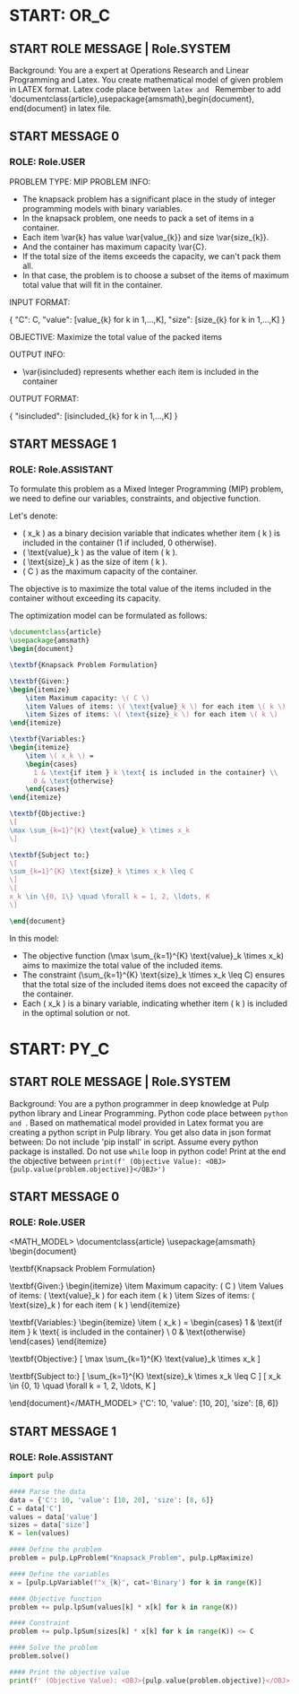# START: OR_C 
## START ROLE MESSAGE | Role.SYSTEM 
Background: You are a expert at Operations Research and Linear Programming and Latex. You create mathematical model of given problem in LATEX format. Latex code place between ```latex and ``` Remember to add 'documentclass{article},usepackage{amsmath},begin{document}, end{document} in latex file. 
## START MESSAGE 0 
### ROLE: Role.USER
<DESCRIPTION>
PROBLEM TYPE: MIP
PROBLEM INFO:

- The knapsack problem has a significant place in the study of integer programming models with binary variables. 
- In the knapsack problem, one needs to pack a set of items in a container.
- Each item \var{k} has value \var{value_{k}} and size \var{size_{k}}.
- And the container has maximum capacity \var{C}. 
- If the total size of the items exceeds the capacity, we can't pack them all. 
- In that case, the problem is to choose a subset of the items of maximum total value that will fit in the container. 

INPUT FORMAT:

{
	"C": C,
	"value": [value_{k} for k in 1,...,K],
	"size": [size_{k} for k in 1,...,K]
}


OBJECTIVE: Maximize the total value of the packed items

OUTPUT INFO:

- \var{isincluded} represents whether each item is included in the container

OUTPUT FORMAT:

{
	"isincluded": [isincluded_{k} for k in 1,...,K]
}
</DESCRIPTION>


## START MESSAGE 1 
### ROLE: Role.ASSISTANT
To formulate this problem as a Mixed Integer Programming (MIP) problem, we need to define our variables, constraints, and objective function. 

Let's denote:

- \( x_k \) as a binary decision variable that indicates whether item \( k \) is included in the container (1 if included, 0 otherwise).
- \( \text{value}_k \) as the value of item \( k \).
- \( \text{size}_k \) as the size of item \( k \).
- \( C \) as the maximum capacity of the container.

The objective is to maximize the total value of the items included in the container without exceeding its capacity.

The optimization model can be formulated as follows:

```latex
\documentclass{article}
\usepackage{amsmath}
\begin{document}

\textbf{Knapsack Problem Formulation}

\textbf{Given:}
\begin{itemize}
    \item Maximum capacity: \( C \)
    \item Values of items: \( \text{value}_k \) for each item \( k \)
    \item Sizes of items: \( \text{size}_k \) for each item \( k \)
\end{itemize}

\textbf{Variables:}
\begin{itemize}
    \item \( x_k \) = 
    \begin{cases} 
      1 & \text{if item } k \text{ is included in the container} \\
      0 & \text{otherwise}
    \end{cases}
\end{itemize}

\textbf{Objective:}
\[
\max \sum_{k=1}^{K} \text{value}_k \times x_k
\]

\textbf{Subject to:}
\[
\sum_{k=1}^{K} \text{size}_k \times x_k \leq C
\]
\[
x_k \in \{0, 1\} \quad \forall k = 1, 2, \ldots, K
\]

\end{document}
```

In this model:
- The objective function \(\max \sum_{k=1}^{K} \text{value}_k \times x_k\) aims to maximize the total value of the included items.
- The constraint \(\sum_{k=1}^{K} \text{size}_k \times x_k \leq C\) ensures that the total size of the included items does not exceed the capacity of the container.
- Each \( x_k \) is a binary variable, indicating whether item \( k \) is included in the optimal solution or not.

# START: PY_C 
## START ROLE MESSAGE | Role.SYSTEM 
Background: You are a python programmer in deep knowledge at Pulp python library and Linear Programming. Python code place between ```python and ```. Based on mathematical model provided in Latex format you are creating a python script in Pulp library. You get also data in json format between: <DATA></DATA> Do not include 'pip install' in script. Assume every python package is installed. Do not use `while` loop in python code! Print at the end the objective between <OBJ></OBJ> `print(f' (Objective Value): <OBJ>{pulp.value(problem.objective)}</OBJ>')` 
## START MESSAGE 0 
### ROLE: Role.USER
<MATH_MODEL>
\documentclass{article}
\usepackage{amsmath}
\begin{document}

\textbf{Knapsack Problem Formulation}

\textbf{Given:}
\begin{itemize}
    \item Maximum capacity: \( C \)
    \item Values of items: \( \text{value}_k \) for each item \( k \)
    \item Sizes of items: \( \text{size}_k \) for each item \( k \)
\end{itemize}

\textbf{Variables:}
\begin{itemize}
    \item \( x_k \) = 
    \begin{cases} 
      1 & \text{if item } k \text{ is included in the container} \\
      0 & \text{otherwise}
    \end{cases}
\end{itemize}

\textbf{Objective:}
\[
\max \sum_{k=1}^{K} \text{value}_k \times x_k
\]

\textbf{Subject to:}
\[
\sum_{k=1}^{K} \text{size}_k \times x_k \leq C
\]
\[
x_k \in \{0, 1\} \quad \forall k = 1, 2, \ldots, K
\]

\end{document}</MATH_MODEL>
<DATA>
{'C': 10, 'value': [10, 20], 'size': [8, 6]}</DATA>


## START MESSAGE 1 
### ROLE: Role.ASSISTANT
```python
import pulp

#### Parse the data
data = {'C': 10, 'value': [10, 20], 'size': [8, 6]}
C = data['C']
values = data['value']
sizes = data['size']
K = len(values)

#### Define the problem
problem = pulp.LpProblem("Knapsack_Problem", pulp.LpMaximize)

#### Define the variables
x = [pulp.LpVariable(f"x_{k}", cat='Binary') for k in range(K)]

#### Objective function
problem += pulp.lpSum(values[k] * x[k] for k in range(K))

#### Constraint
problem += pulp.lpSum(sizes[k] * x[k] for k in range(K)) <= C

#### Solve the problem
problem.solve()

#### Print the objective value
print(f' (Objective Value): <OBJ>{pulp.value(problem.objective)}</OBJ>')
```

